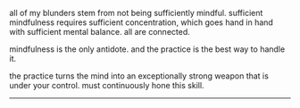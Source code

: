 all of my blunders stem from not being sufficiently mindful.
sufficient mindfulness requires sufficient concentration, which goes hand in hand with sufficient mental balance. all are connected.

mindfulness is the only antidote. and the practice is the best way to handle it.

the practice turns the mind into an exceptionally strong weapon that is under your control. must continuously hone this skill.

---



 
